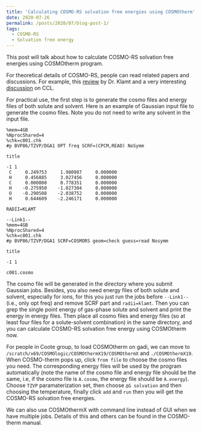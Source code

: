 ```yaml
---
title: 'Calculating COSMO-RS solvation free energies using COSMOtherm'
date: 2020-07-26
permalink: /posts/2020/07/blog-post-1/
tags:
  - COSMO-RS
  - Solvation free energy
---
```


This post will talk about how to calculate COSMO-RS solvation free energies using COSMOtherm program. 

For theoretical details of COSMO-RS, people can read related papers and discussions. For example, this [review](https://onlinelibrary.wiley.com/doi/abs/10.1002/wcms.1338) by Dr. Klamt and a very interesting [discussion](http://www.ccl.net/chemistry/resources/messages/2006/02/21.005-dir/index.html) on CCL.

For practical use, the first step is to generate the cosmo files and energy files of both solute and solvent. Here is an example of Gaussian input file to generate the cosmo files. Note you do not need to write any solvent in the input file. 

```
%mem=4GB
%NprocShared=4
%chk=c001.chk
#p BVP86/TZVP/DGA1 OPT freq SCRF=(CPCM,READ) NoSymm

title

-1 1
 C     0.249753     1.980987     0.000000
 H     0.456885     3.027456     0.000000
 C     0.000000     0.778351     0.000000
 H    -0.275950    -1.027304     0.000000
 O    -0.290508    -2.038752     0.000000
 H     0.644609    -2.246171     0.000000

RADII=KLAMT

--Link1--
%mem=4GB
%NprocShared=4
%chk=c001.chk
#p BVP86/TZVP/DGA1 SCRF=COSMORS geom=check guess=read Nosymm

title

-1 1

c001.cosmo
```
The cosmo file will be generated in the directory where you submit Gaussian jobs. Besides, you also need energy files of both solute and solvent, especially for ions, for this you just run the jobs before ```--Link1--``` (i.e., only opt freq) and remove SCRF part and ```radii=klamt```. Then you can grep the single point energy of gas-phase solute and solvent and print the energy in energy files. Then place all cosmo files and energy files (so at least four files for a solute-solvent combination) in the same directory, and you can calculate COSMO-RS solvation free energy using COSMOtherm now. 

For people in Coote group, to load COSMOtherm on gadi, we can move to ```/scratch/x69/COSMOlogic/COSMOthermX19/COSMOthermX``` and ```./COSMOthermX19```. When COSMO-therm pops up, click ```from file``` to choose the cosmo files you need. The corresponding energy files will be used by the program automatically (note the name of the cosmo file and energy file should be the same, i.e, if the cosmo file is ```A.cosmo```, the energy file should be ```A.energy```). Choose ```TZVP``` paramaterization set, then choose ```∆G solvation``` and then choosing the temperature, finally click ```add``` and ```run``` then you will get the COSMO-RS solvation free energies. 

We can also use COSMOthermX with command line instead of GUI when we have multiple jobs. Details of this and others can be found in the COSMO-therm manual. 


